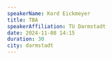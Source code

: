 ```yaml
---
speakerName: Kord Eickmeyer
title: TBA
speakerAffiliation: TU Darmstadt
date: 2024-11-08 14:15
duration: 30
city: darmstadt
---
```


